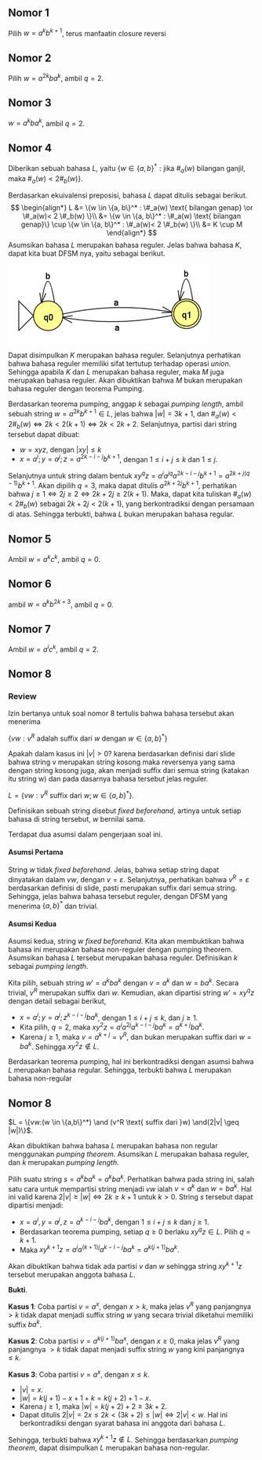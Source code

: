 ## Nomor 1

Pilih $w = a^kb^{k+1}$, terus manfaatin closure reversi

## Nomor 2

Pilih $w = a^{2k}ba^k$, ambil $q = 2$.

## Nomor 3

$w = a^kba^k$, ambil $q = 2$.

## Nomor 4

 Diberikan sebuah bahasa $L$, yaitu $\{w \in \{a, b\}^* : \text{jika } \#_a(w) \text{ bilangan ganjil, maka } \#_a(w)< 2 \#_b(w) \}$.

Berdasarkan ekuivalensi preposisi, bahasa $L$ dapat ditulis sebagai berikut.
$$
\begin{align*}
L &= \{w \in \{a, b\}^* : \#_a(w) \text{ bilangan genap} \or \#_a(w)< 2 \#_b(w) \}\\
&= \{w \in \{a, b\}^* : \#_a(w) \text{ bilangan genap}\} \cup \{w \in \{a, b\}^* : \#_a(w)< 2 \#_b(w) \}\\
&= K \cup M
\end{align*}
$$
Asumsikan bahasa $L$ merupakan bahasa reguler. Jelas bahwa bahasa $K$, dapat kita buat DFSM nya, yaitu sebagai berikut.

![image-20210328104725619](Notes.assets/image-20210328104725619.png)

Dapat disimpulkan $K$ merupakan bahasa reguler. Selanjutnya perhatikan bahwa bahasa reguler memiliki sifat tertutup terhadap operasi *union*. Sehingga apabila $K$ dan $L$ merupakan bahasa reguler, maka $M$ juga merupakan bahasa reguler. Akan dibuktikan bahwa $M$ bukan merupakan bahasa reguler dengan teorema Pumping.

Berdasarkan teorema pumping, anggap $k$ sebagai *pumping length*, ambil sebuah string $w = a^{2k}b^{k+1} \in L$, jelas bahwa $|w| = 3k + 1$, dan $\#_a(w)< 2 \#_b(w) \iff 2k < 2(k+1) \iff 2k < 2k + 2$. Selanjutnya, partisi dari string tersebut dapat dibuat:

- $w = xyz$, dengan $|xy| \leq k$ 
- $x = a^i; y = a^j; z = a^{2k-i-j}b^{k+1}$, dengan $1 \leq i+j \leq k$ dan $1 \leq j$.

Selanjutnya untuk string dalam bentuk $xy^qz = a^ia^{jq}a^{2k-i-j}b^{k+1} = a^{2k+j(q-1)}b^{k+1}$. Akan dipilih $q = 3$, maka dapat ditulis $a^{2k+2j}b^{k+1}$, perhatikan bahwa $j \geq 1 \iff 2j \geq 2 \iff 2k+2j \geq 2(k+1)$. Maka, dapat kita tuliskan $\#_a(w)< 2 \#_b(w)$ sebagai $2k+2j < 2(k+1)$, yang berkontradiksi dengan persamaan di atas. Sehingga terbukti, bahwa $L$ bukan merupakan bahasa regular. 

## Nomor 5

Ambil $w = a^kc^k$, ambil $q = 0$.

## Nomor 6

ambil $w = a^kb^{2k+3}$, ambil $q = 0$.

## Nomor 7

Ambil $w = a^ic^k$, ambil $q = 2$.

## Nomor 8

### Review

Izin bertanya untuk soal nomor 8 tertulis bahwa bahasa tersebut akan menerima

$\{vw : v^R \text{ adalah suffix dari } w \text{ dengan } w \in \{a,b\}^*\}$

Apakah dalam kasus ini $|v| > 0$? karena berdasarkan definisi dari slide bahwa string v merupakan string kosong maka reversenya yang sama dengan string kosong juga, akan menjadi suffix dari semua string (katakan itu string w) dan pada dasarnya bahasa tersebut jelas reguler.

$L = \{vw:v^R \text{ suffix dari }w; w \in \{a,b\}^*\}$.

Definisikan sebuah string disebut *fixed beforehand*, artinya untuk setiap bahasa di string tersebut, $w$ bernilai sama.

Terdapat dua asumsi dalam pengerjaan soal ini.

#### Asumsi Pertama

String $w$ tidak *fixed beforehand*. Jelas, bahwa setiap string dapat dinyatakan dalam $vw$, dengan $v = \varepsilon$. Selanjutnya, perhatikan bahwa $v^R = \varepsilon$ berdasarkan definisi di slide, pasti merupakan suffix dari semua string. Sehingga, jelas bahwa bahasa tersebut reguler, dengan DFSM yang menerima $\{a,b\}^*$ dan trivial.

#### Asumsi Kedua

Asumsi kedua, string $w$ *fixed beforehand*. Kita akan membuktikan bahwa bahasa ini merupakan bahasa non-reguler dengan pumping theorem. Asumsikan bahasa $L$ tersebut merupakan bahasa reguler. Definisikan $k$ sebagai *pumping length*.

Kita pilih, sebuah string $w' = a^kba^k$ dengan $v = a^k$ dan $w = ba^k$. Secara trivial, $v^R$ merupakan suffix dari $w$.   Kemudian, akan dipartisi string $w' = xy^qz$ dengan detail sebagai berikut,

- $x = a^i; y = a^j; z^{k-i-j}ba^k$, dengan $1 \leq i + j \leq k$, dan $j \geq 1$.
- Kita pilih, $q = 2$, maka $xy^2z = a^ia^{2j}a^{k-i-j}ba^k = a^{k+j}ba^k$.
- Karena $j \geq 1$, maka $v = a^{k+j} = v^R$, dan bukan merupakan suffix dari $w = ba^k$. Sehingga $xy^2z \notin L$.

Berdasarkan teorema pumping, hal ini berkontradiksi dengan asumsi bahwa $L$ merupakan bahasa regular. Sehingga, terbukti bahwa $L$ merupakan bahasa non-regular

## Nomor 8

$L = \{vw:(w \in \{a,b\}^*) \and (v^R \text{ suffix dari }w)  \and(2|v| \geq |w|)\}$.

Akan dibuktikan bahwa bahasa $L$ merupakan bahasa non regular menggunakan *pumping theorem*. Asumsikan $L$ merupakan bahasa reguler, dan $k$ merupakan *pumping length*.

Pilih suatu string $s = a^kba^k = a^kba^k$. Perhatikan bahwa pada string ini, salah satu cara untuk mempartisi string menjadi $vw$ ialah $v = a^k$ dan $w = ba^{k}$. Hal ini valid karena $2|v| \geq |w| \iff 2k \geq k+1$ untuk $k > 0$. String $s$ tersebut dapat dipartisi menjadi:

- $x = a^i, y = a^j, z = a^{k-i-j}ba^k$, dengan $1 \leq i + j \leq k$ dan $j \geq 1$.
- Berdasarkan teorema pumping, setiap $q \geq 0$ berlaku $xy^qz \in L$. Pilih $q = k + 1$.
- Maka $xy^{k+1}z = a^ia^{(k+1)j}a^{k-i-j}ba^k = a^{k(j+1)}ba^k$.

Akan dibuktikan bahwa tidak ada partisi $v$ dan $w$ sehingga string  $xy^{k+1}z$ tersebut merupakan anggota bahasa $L$.

**Bukti**.

**Kasus 1**: Coba partisi $v = a^x$, dengan $x > k$, maka jelas $v^R$ yang panjangnya $>k$ tidak dapat menjadi suffix string $w$ yang secara trivial diketahui memiliki suffix $ba^k$.

**Kasus 2**: Coba partisi $v = a^{k(j+1)}ba^x$, dengan $x \geq 0$, maka jelas $v^R$ yang panjangnya $> k$ tidak dapat menjadi suffix string $w$ yang kini panjangnya $\leq k$.

**Kasus 3**: Coba partisi $v = a^x$, dengan $x \leq k$. 

- $|v| = x$.
- $|w| = k(j+1)-x+1+k = k(j+2) + 1 - x$.
- Karena $j \geq 1$, maka $|w| = k(j+2) + 2 \geq 3k + 2$.
- Dapat ditulis $2|v| = 2x \leq 2k < (3k + 2) \leq |w| \iff 2|v| < w$. Hal ini berkontradiksi dengan syarat bahasa ini anggota dari bahasa $L$.

Sehingga, terbukti bahwa $xy^{k+1}z \notin L$. Sehingga berdasarkan *pumping theorem*, dapat disimpulkan $L$ merupakan bahasa non-regular.

